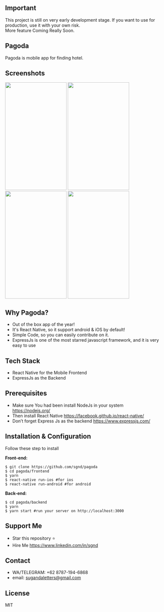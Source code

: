 ## Important
This project is still on very early development stage. If you want to use for production, use it with your own risk.
<br>More feature Coming Really Soon.

## Pagoda
Pagoda is mobile app for finding hotel.

## Screenshots

<p float="left">
  <img src="https://sgnd.github.io/projects/pagoda/screens/one.png" width="200" height="350"/>

  <img src="https://sgnd.github.io/projects/pagoda/screens/two.png" width="200" height="350"/>

  <img src="https://sgnd.github.io/projects/pagoda/screens/three.png" width="200" height="350"/>

  <img src="https://sgnd.github.io/projects/pagoda/screens/four.png" width="200" height="350"/>
</p>

## Why Pagoda?
* Out of the box app of the year!
* It's React Native, so it support android & iOS by default!
* Simple Code, so you can easily contribute on it.
* ExpressJs is one of the most starred javascript framework, and it is very easy to use

## Tech Stack
* React Native for the Mobile Frontend
* ExpressJs as the Backend

## Prerequisites
* Make sure You had been install NodeJs in your system https://nodejs.org/
* Then install React Native https://facebook.github.io/react-native/
* Don’t forget Express Js as the backend https://www.expressjs.com/

## Installation & Configuration
Follow these step to install

**Front-end:**
```
$ git clone https://github.com/sgnd/pagoda
$ cd pagoda/frontend
$ yarn
$ react-native run-ios #for ios
$ react-native run-android #for android
```

**Back-end:**
```
$ cd pagoda/backend
$ yarn
$ yarn start #run your server on http://localhost:3000
```

## Support Me
* Star this repository :star:
* Hire Me https://www.linkedin.com/in/sgnd

## Contact 
* WA/TELEGRAM: +62 8787-194-6868
* email: sugandaletters@gmail.com

## License
MIT

